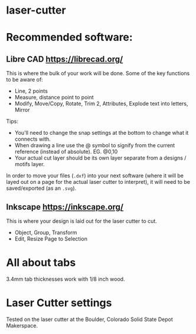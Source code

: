 # laser-cutter

# Recommended software: 

## Libre CAD <https://librecad.org/>

This is where the bulk of your work will be done. Some of the key functions to be aware of: 

- Line, 2 points
- Measure, distance point to point
- Modify, Move/Copy, Rotate, Trim 2, Attributes, Explode text into letters, Mirror

Tips: 

- You'll need to change the snap settings at the bottom to change what it connects with. 
- When drawing a line use the @ symbol to signify from the current reference (instead of absolute). EG. @0,10
- Your actual cut layer should be its own layer separate from a designs / motifs layer. 

In order to move your files (`.dxf`) into your next software (where it will be layed out on a page for the actual laser cutter to interpret), it will need to be saved/exported (as an `.svg`). 

## Inkscape <https://inkscape.org/>

This is where your design is laid out for the laser cutter to cut. 

- Object, Group, Transform
- Edit, Resize Page to Selection 

# All about tabs

3.4mm tab thicknesses work with 1/8 inch wood. 


# Laser Cutter settings 

Tested on the laser cutter at the Boulder, Colorado Solid State Depot Makerspace. 


